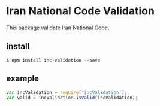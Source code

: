 # Iran National Code Validation
This package validate Iran National Code.

## install
```shell
$ npm install inc-validation --save
```

## example
```javascript
var incValidation = require('incValidation');
var valid = incValidation.isValid(incValidation);
```